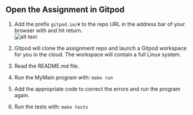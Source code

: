 ## Open the Assignment in Gitpod

1) Add the prefix `gitpod.io/#` to the repo URL in the address bar of your browser with and hit return.
<br/>![alt text](https://www.gitpod.io/static/412e666a92058d8b683423e70ec5b74b/16d34/prefix-screenshot.png "Gitpod prefix")<br/>
 
2) Gitpod will clone the assignment repo and launch a Gitpod workspace for you in the cloud. 
The workspace will contain a full Linux system. 

3) Read the README.md file.

4) Run the MyMain program with: `make run`

5) Add the appropriate code to correct the errors and run the program again.

6) Run the tests with: `make tests`
